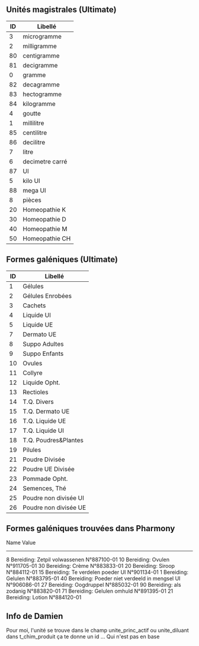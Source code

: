 ## Unités magistrales (Ultimate)
| ID | Libellé|
|--|--|
|3 | microgramme|
|2 | milligramme|
|80| centigramme|
|81| decigramme|
|0 | gramme|
|82| decagramme|
|83 | hectogramme|
|84 | kilogramme|
|4 | goutte|
|1 | millilitre|
|85 | centilitre|
|86 | decilitre|
|7 | litre|
|6 | decimetre carré|
|87 | UI|
|5 | kilo UI|
|88 | mega UI|
|8 | pièces|
|20 | Homeopathie K|
|30 | Homeopathie D|
|40 | Homeopathie M|
|50 | Homeopathie CH|

## Formes galéniques (Ultimate)

| ID | Libellé|
|--|--|
|1 |Gélules|
|2 |Gélules Enrobées|
|3 |Cachets|
|4 |Liquide UI|
|5 |Liquide UE|
|7 |Dermato UE|
|8 |Suppo Adultes|
|9 |Suppo Enfants|
|10 |Ovules|
|11 |Collyre|
|12 |Liquide Opht.|
|13 |Rectioles|
|14 |T.Q. Divers|
|15 |T.Q. Dermato UE|
|16 |T.Q. Liquide UE|
|17 |T.Q. Liquide UI|
|18 |T.Q. Poudres&Plantes|
|19 |Pilules|
|21 |Poudre Divisée|
|22 |Poudre UE Divisée|
|23 |Pommade Opht.|
|24 |Semences, Thé|
|25 |Poudre non divisée UI|
|26 |Poudre non divisée UE|

## Formes galéniques trouvées dans Pharmony
Name                           Value
----                           -----
8                              Bereiding: Zetpil volwassenen N°887100-01
10                             Bereiding: Ovulen N°911705-01
30                             Bereiding: Crème N°883833-01
20                             Bereiding: Siroop N°884112-01
15                             Bereiding: Te verdelen poeder UI N°901134-01
1                              Bereiding: Gelulen N°883795-01
40                             Bereiding: Poeder niet verdeeld in mengsel UI N°906086-01
27                             Bereiding: Oogdruppel N°885032-01
90                             Bereiding: als zodanig N°883820-01
71                             Bereiding: Gelulen omhuld N°891395-01
21                             Bereiding: Lotion N°884120-01


## Info de Damien
Pour moi, l'unité se trouve dans le champ unite_princ_actif ou unite_diluant dans t_chim_produit
ça te donne un id ... Qui n'est pas en base